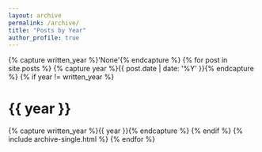 ```yaml
---
layout: archive
permalink: /archive/
title: "Posts by Year"
author_profile: true
---
```


{% capture written_year %}'None'{% endcapture %}
{% for post in site.posts %}
{% capture year %}{{ post.date | date: '%Y' }}{% endcapture %}
{% if year != written_year %}
<h1 id="{{ year | slugify }}" class="archive__subtitle">{{ year }}</h1>
{% capture written_year %}{{ year }}{% endcapture %}
{% endif %}
{% include archive-single.html %}
{% endfor %}
